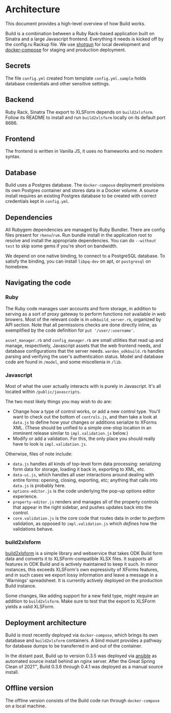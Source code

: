 # Architecture
This document provides a high-level overview of how Build works.

Build is a combination between a Ruby Rack-based application built on Sinatra and a large Javascript frontend. 
Everything it needs is kicked off by the config.ru Rackup file. 
We use [shotgun](https://github.com/rtomayko/shotgun) for local development and 
[docker-compose](https://docs.docker.com/compose/) for staging and production deployment.

## Secrets
The file `config.yml` created from template `config.yml.sample` holds database credentials and other sensitive settings.

## Backend
Ruby Rack, Sinatra
The export to XLSForm depends on `build2xlsform`. Follow its README to install and run `build2xlsform` locally on its default port 8686.


## Frontend 
The frontend is written in Vanilla JS, it uses no frameworks and no modern syntax.

## Database
Build uses a Postgres database.
The `docker-compose` deployment provisions its own Postgres container and stores data in a Docker volume.
A source install requires an existing Postgres database to be created with correct credentials kept in `config.yml`.


## Dependencies
<!-- Ruby, Ruby env, system libraries -->
All Rubygem dependencies are managed by Ruby Bundler. There are config files present for `rbenv`/`rvm`. 
Run bundle install in the application root to resolve and install the appropriate dependencies. 
You can do `--without test` to skip some gems if you're short on bandwidth.

We depend on one native binding, to connect to a PostgreSQL database. 
To satisfy the binding, you can install `libpq-dev` on apt, or `postgresql` on homebrew.


## Navigating the code
### Ruby

The Ruby code manages user accounts and form storage, in addition to serving as a sort of proxy gateway to perform functions not available in web browers. Most of the relevant code is in `odkbuild_server.rb`, organized by API section. Note that all permissions checks are done directly inline, as exemplified by the code definition for `put '/user/:username'`.

`asset_manager.rb` and `config_manager.rb` are small utilities that read up and manage, respectively, Javascript assets that the web frontend needs, and database configurations that the server needs. `warden_odkbuild.rb` handles parsing and verifying the user's authentication status. Model and database code are found in `/model`, and some miscellenia in `/lib`.

### Javascript

Most of what the user actually interacts with is purely in Javascript. It's all located within `/public/javascripts`.

The two most likely things you may wish to do are:

* Change how a type of control works, or add a new control type. You'll want to check out the bottom of `controls.js`, and then take a look at `data.js` to define how your changes or additions serialize to XForms XML. (These should be unified to a simple one-stop location in an imminent release similar to `impl.validation.js` below.)
* Modify or add a validation. For this, the only place you should really have to look is `impl.validation.js`.

Otherwise, files of note include:

* `data.js` handles all kinds of top-level form data processing: serializing form data for storage, loading it back in, exporting to XML, etc.
* `data-ui.js`, which handles all user interactions around dealing with entire forms: opening, closing, exporting, etc; anything that calls into `data.js` is probably here.
* `options-editor.js` is the code underlying the pop-up options editor experience.
* `property-editor.js` renders and manages all of the property controls that appear in the right sidebar, and pushes updates back into the control.
* `core.validation.js` is the core code that routes data in order to _perform_ validation, as opposed to `impl.validation.js` which _defines_ how the validations behave.

### build2xlsform
[build2xlsform](https://github.com/getodk/build2xlsform) is a simple library and webservice that takes ODK Build form data and converts it to XLSForm-compatible XLSX files. It supports all features in ODK Build and is actively maintained to keep it such. In minor instances, this exceeds XLSForm's own expressivity of XForms features, and in such cases we export lossy information and leave a message in a 'Warnings' spreadsheet. It is currently actively deployed on the production Build instance.

Some changes, like adding support for a new field type, might require an addition to `build2xlsform`. Make sure to test that the export to XLSForm yields a valid XLSForm.


## Deployment architecture
<!-- Docker-compose -->
Build is most recently deployed via `docker-compose`, which brings its own database and `build2xlsform` containers.
A bind mount provides a pathway for database dumps to be transferred in and out of the container.

<!-- Historical: ansible, source -->
In the distant past, Build up to version 0.3.5 was deployed via 
[ansible](https://github.com/getodk/build/tree/ansible-deployment) as automated source install behind an nginx server.
After the Great Spring Clean of 2021&trade;, Build 0.3.6 through 0.4.1 was deployed as a manual source install.

## Offline version
<!-- Run docker-compose locally. -->
The offline version consists of the Build code run through `docker-compose` on a local machine.

